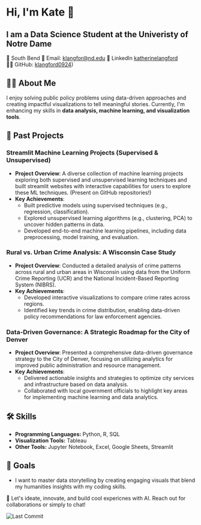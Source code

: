 # Hi, I'm Kate 👋
## I am a Data Science Student at the Univeristy of Notre Dame

📍 South Bend
📧 Email: klangfor@nd.edu
🔗 LinkedIn [katherinelangford]((https://www.linkedin.com/in/katherinelangford/))  
👨‍💻 GitHub: [klangford0924]((https://github.com/klangford0924/klangford0924)))  

## 👩‍💻 About Me
I enjoy solving public policy problems using data-driven approaches and creating impactful visualizations to tell meaningful stories. Currently, I'm enhancing my skills in **data analysis, machine learning, and visualization tools**.

## 🔗 Past Projects
### **Streamlit Machine Learning Projects (Supervised & Unsupervised)**
   - **Project Overview**: A diverse collection of machine learning projects exploring both supervised and unsupervised learning techniques and built streamlit websites with interactive capabilities for users to explore these ML techniques. (Present on GitHub repositories!)
   - **Key Achievements**:
     - Built predictive models using supervised techniques (e.g., regression, classification).
     - Explored unsupervised learning algorithms (e.g., clustering, PCA) to uncover hidden patterns in data.
     - Developed end-to-end machine learning pipelines, including data preprocessing, model training, and evaluation.
       
### **Rural vs. Urban Crime Analysis: A Wisconsin Case Study**
   - **Project Overview**: Conducted a detailed analysis of crime patterns across rural and urban areas in Wisconsin using data from the Uniform Crime Reporting (UCR) and the National Incident-Based Reporting System (NIBRS).
   - **Key Achievements**: 
     - Developed interactive visualizations to compare crime rates across regions.
     - Identified key trends in crime distribution, enabling data-driven policy recommendations for law enforcement agencies.

### **Data-Driven Governance: A Strategic Roadmap for the City of Denver**
   - **Project Overview**: Presented a comprehensive data-driven governance strategy to the City of Denver, focusing on utilizing analytics for improved public administration and resource management.
   - **Key Achievements**:
     - Delivered actionable insights and strategies to optimize city services and infrastructure based on data analysis.
     - Collaborated with local government officials to highlight key areas for implementing machine learning and data analytics.


## 🛠️ Skills
- **Programming Languages:** Python, R, SQL  
- **Visualization Tools:** Tableau
- **Other Tools:** Jupyter Notebook, Excel, Google Sheets, Streamlit

## 🏀 Goals
- I want to master data storytelling by creating engaging visuals that blend my humanities insights with my coding skills.

🔗 Let's ideate, innovate, and build cool expericnes with AI. Reach out for collaborations or simply to chat!

![Last Commit](https://img.shields.io/github/last-commit/KLANGFORD0924/KLANGFORD0924)


